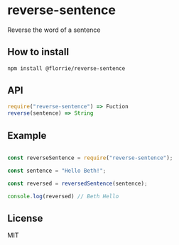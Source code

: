 # reverse-sentence

Reverse the word of a sentence

## How to install
```sh
npm install @florrie/reverse-sentence
```

## API

```js
require("reverse-sentence") => Fuction
reverse(sentence) => String
```

## Example
```js

const reverseSentence = require("reverse-sentence");

const sentence = "Hello Beth!";

const reversed = reversedSentence(sentence);

console.log(reversed) // Beth Hello   

```
## License

MIT

